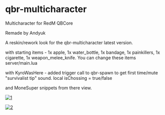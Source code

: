 # qbr-multicharacter
Multicharacter for RedM QBCore

Remade by Andyuk

A reskin/rework look for the qbr-multicharacter latest version.

with starting items - 1x apple, 1x water_bottle, 1x bandage, 1x painkillers, 1x cigarette, 1x weapon_melee_knife.
You can change these items server/main.lua

with KyroWasHere - added trigger call to qbr-spawn to get first time/mute "survivalist tip" sound.
local isChossing = true/false

and MoneSuper snippets from there view.

<a href="https://ibb.co/HrXVm51"><img src="https://i.ibb.co/LCv84Vb/1.jpg" alt="1" border="0"></a>


<a href="https://ibb.co/JQ4fGjH"><img src="https://i.ibb.co/5FyNShL/2.jpg" alt="2" border="0"></a>

